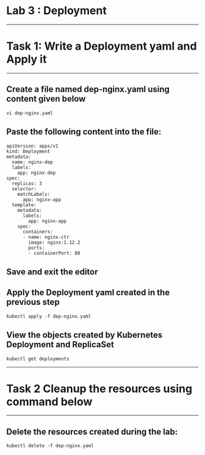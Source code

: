 Lab 3 : Deployment
=============================================================

----------------------------------------------------------------------
# Task 1: Write a Deployment yaml and Apply it
----------------------------------------------------------------------
## Create a file named dep-nginx.yaml using content given below
```
vi dep-nginx.yaml
```
## Paste the following content into the file:
```
apiVersion: apps/v1
kind: Deployment
metadata:
  name: nginx-dep
  labels:
    app: nginx-dep
spec:
  replicas: 3
  selector:
    matchLabels:
      app: nginx-app
  template:
    metadata:
      labels:
        app: nginx-app
    spec:
      containers:
      - name: nginx-ctr
        image: nginx:1.12.2
        ports:
        - containerPort: 80

```
## Save and exit the editor
## Apply the Deployment yaml created in the previous step
```
kubectl apply -f dep-nginx.yaml
```
## View the objects created by Kubernetes Deployment and ReplicaSet 
```
kubectl get deployments
```
-----------------------------------------------------------------------------
# Task 2 Cleanup the resources using command below
-----------------------------------------------------------------------------
## Delete the resources created during the lab:
```
kubectl delete -f dep-nginx.yaml
```
